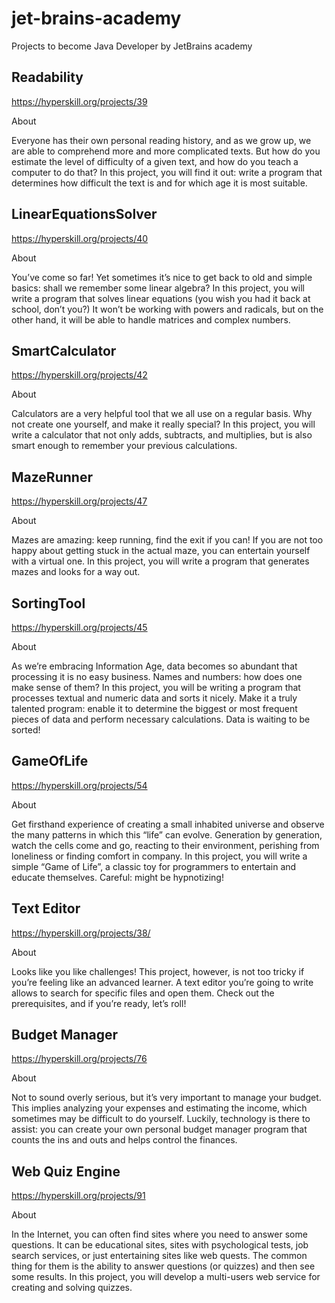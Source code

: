 # jet-brains-academy
Projects to become Java Developer by JetBrains academy

## Readability
https://hyperskill.org/projects/39
<p>About</p>
Everyone has their own personal reading history, and as we grow up, we are able to comprehend more and more complicated texts. But how do you estimate the level of difficulty of a given text, and how do you teach a computer to do that? In this project, you will find it out: write a program that determines how difficult the text is and for which age it is most suitable.

## LinearEquationsSolver
https://hyperskill.org/projects/40
<p>About</p>
You’ve come so far! Yet sometimes it’s nice to get back to old and simple basics: shall we remember some linear algebra? In this project, you will write a program that solves linear equations (you wish you had it back at school, don’t you?) It won’t be working with powers and radicals, but on the other hand, it will be able to handle matrices and complex numbers.

## SmartCalculator
https://hyperskill.org/projects/42
<p>About</p>
Calculators are a very helpful tool that we all use on a regular basis. Why not create one yourself, and make it really special? In this project, you will write a calculator that not only adds, subtracts, and multiplies, but is also smart enough to remember your previous calculations.

## MazeRunner
https://hyperskill.org/projects/47
<p>About</p>
Mazes are amazing: keep running, find the exit if you can! If you are not too happy about getting stuck in the actual maze, you can entertain yourself with a virtual one. In this project, you will write a program that generates mazes and looks for a way out.

## SortingTool
https://hyperskill.org/projects/45
<p>About</p>
As we’re embracing Information Age, data becomes so abundant that processing it is no easy business. Names and numbers: how does one make sense of them? In this project, you will be writing a program that processes textual and numeric data and sorts it nicely. Make it a truly talented program: enable it to determine the biggest or most frequent pieces of data and perform necessary calculations. Data is waiting to be sorted!

## GameOfLife
https://hyperskill.org/projects/54
<p>About</p>
Get firsthand experience of creating a small inhabited universe and observe the many patterns in which this “life” can evolve. Generation by generation, watch the cells come and go, reacting to their environment, perishing from loneliness or finding comfort in company. In this project, you will write a simple “Game of Life”, a classic toy for programmers to entertain and educate themselves. Careful: might be hypnotizing!

## Text Editor
https://hyperskill.org/projects/38/
<p>About</p>
Looks like you like challenges! This project, however, is not too tricky if you’re feeling like an advanced learner. A text editor you’re going to write allows to search for specific files and open them. Check out the prerequisites, and if you’re ready, let’s roll!

## Budget Manager
https://hyperskill.org/projects/76
<p>About</p>
Not to sound overly serious, but it’s very important to manage your budget. This implies analyzing your expenses and estimating the income, which sometimes may be difficult to do yourself. Luckily, technology is there to assist: you can create your own personal budget manager program that counts the ins and outs and helps control the finances.

## Web Quiz Engine
https://hyperskill.org/projects/91
<p>About</p>
In the Internet, you can often find sites where you need to answer some questions. It can be educational sites, sites with psychological tests, job search services, or just entertaining sites like web quests. The common thing for them is the ability to answer questions (or quizzes) and then see some results. In this project, you will develop a multi-users web service for creating and solving quizzes.
